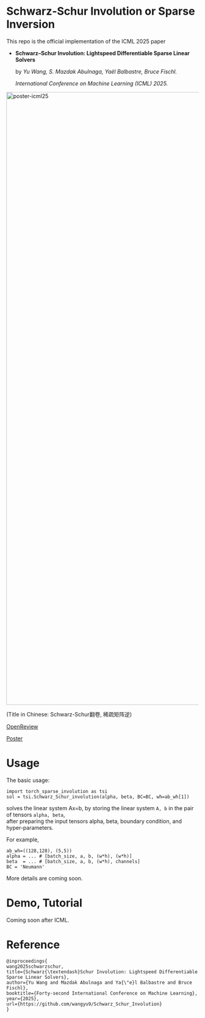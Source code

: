 # Schwarz-Schur Involution or Sparse Inversion

This repo is the official implementation of the ICML 2025 paper 

*    **Schwarz–Schur Involution: Lightspeed Differentiable Sparse Linear Solvers**
  
        by *Yu Wang, S. Mazdak Abulnaga, Yaël Balbastre, Bruce Fischl.*
     
        *International Conference on Machine Learning (ICML) 2025.*

<img width="3200" height="1600" alt="poster-icml25" src="https://github.com/user-attachments/assets/0249964a-cb50-47cb-b07c-2c8158dfc180" />

(Title in Chinese: Schwarz-Schur翻卷, 稀疏矩阵逆)

[OpenReview](https://openreview.net/pdf?id=RKbanvzycr)

[Poster](https://www.dropbox.com/scl/fi/l3d7y338wk1nthm9zw3cy/poster-icml25.pdf?rlkey=56rf2a9ft68sitptdsx5280y7&st=h3sb7yxz&dl=0)

# Usage

The basic usage: 

```
import torch_sparse_involution as tsi
sol = tsi.Schwarz_Schur_involution(alpha, beta, BC=BC, wh=ab_wh[1])
```

solves the linear system Ax=b, by storing the linear system `A, b` in the pair of tensors `alpha, beta`,  
after preparing the input tensors alpha, beta, boundary condition, and hyper-parameters. 

For example, 
```
ab_wh=((128,128), (5,5))
alpha = ... # [batch_size, a, b, (w*h), (w*h)]
beta  = ... # [batch_size, a, b, (w*h), channels]
BC = 'Neumann'
```

More details are coming soon. 

# Demo, Tutorial

Coming soon after ICML. 

# Reference 

```
@inproceedings{
wang2025schwarzschur,
title={Schwarz{\textendash}Schur Involution: Lightspeed Differentiable Sparse Linear Solvers},
author={Yu Wang and Mazdak Abulnaga and Ya{\"e}l Balbastre and Bruce Fischl},
booktitle={Forty-second International Conference on Machine Learning},
year={2025},
url={https://github.com/wangyu9/Schwarz_Schur_Involution}
}
```
